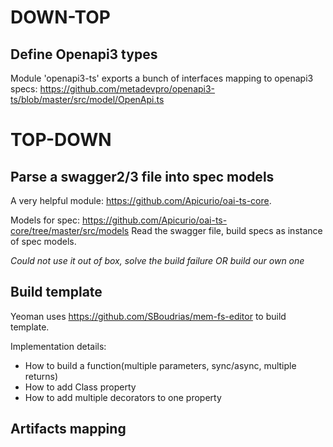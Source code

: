 # DOWN-TOP


## Define Openapi3 types

Module 'openapi3-ts' exports a bunch of interfaces mapping to openapi3 specs:
https://github.com/metadevpro/openapi3-ts/blob/master/src/model/OpenApi.ts

# TOP-DOWN

## Parse a swagger2/3 file into spec models

A very helpful module: https://github.com/Apicurio/oai-ts-core.

Models for spec: https://github.com/Apicurio/oai-ts-core/tree/master/src/models
Read the swagger file, build specs as instance of spec models.

*Could not use it out of box, solve the build failure OR build our own one*

## Build template 

Yeoman uses https://github.com/SBoudrias/mem-fs-editor to build template.

Implementation details:

- How to build a function(multiple parameters, sync/async, multiple returns)
- How to add Class property
- How to add multiple decorators to one property

## Artifacts mapping

